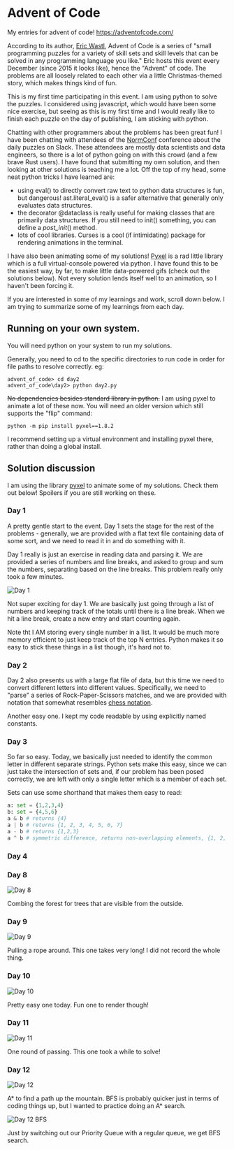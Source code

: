 # Advent of Code

My entries for advent of code! https://adventofcode.com/

According to its author, [Eric Wastl](http://was.tl/), Advent of Code is a series of "small programming puzzles for a variety of skill sets and skill levels that can be solved in any programming language you like." Eric hosts this event every December (since 2015 it looks like), hence the "Advent" of code. The problems are all loosely related to each other via a little Christmas-themed story, which makes things kind of fun.

This is my first time participating in this event. I am using python to solve the puzzles. I considered using javascript, which would have been some nice exercise, but seeing as this is my first time and I would really like to finish each puzzle on the day of publishing, I am sticking with python.

Chatting with other programmers about the problems has been great fun! I have been chatting with attendees of the [NormConf](https://normconf.com/) conference about the daily puzzles on Slack. These attendees are mostly data scientists and data engineers, so there is a lot of python going on with this crowd (and a few brave Rust users). I have found that submitting my own solution, and then looking at other solutions is teaching me a lot. Off the top of my head, some neat python tricks I have learned are:

- using eval() to directly convert raw text to python data structures is fun, but dangerous! ast.literal_eval() is a safer alternative that generally only evaluates data structures.
- the decorator @dataclass is really useful for making classes that are primarily data structures. If you still need to init() something, you can define a _post_init_() method.
- lots of cool libraries. Curses is a cool (if intimidating) package for rendering animations in the terminal.

I have also been animating some of my solutions! [Pyxel](https://github.com/kitao/pyxel) is a rad little library which is a full virtual-console powered via python. I have found this to be the easiest way, by far, to make little data-powered gifs (check out the solutions below). Not every solution lends itself well to an animation, so I haven't been forcing it.

If you are interested in some of my learnings and work, scroll down below. I am trying to summarize some of my learnings from each day.

## Running on your own system.

You will need python on your system to run my solutions.

Generally, you need to cd to the specific directories to run code in order for file paths to resolve correctly. eg:

```
advent_of_code> cd day2
advent_of_code\day2> python day2.py
```

~~No dependencies besides standard library in python.~~ I am using pyxel to animate a lot of these now. You will need an older version which still supports the "flip" command:

``` 
python -m pip install pyxel==1.8.2
```

I recommend setting up a virtual environment and installing pyxel there, rather than doing a global install.

## Solution discussion

I am using the library [pyxel](https://github.com/kitao/pyxel) to animate some of my solutions. Check them out below! Spoilers if you are still working on these.


### Day 1
A pretty gentle start to the event. Day 1 sets the stage for the rest of the problems - generally, we are provided with a flat text file containing data of some sort, and we need to read it in and do something with it.

Day 1 really is just an exercise in reading data and parsing it. We are provided a series of numbers and line breaks, and asked to group and sum the numbers, separating based on the line breaks. This problem really only took a few minutes.

![Day 1](https://github.com/paloblanco/advent_of_code/blob/master/gifs/day1.gif)

Not super exciting for day 1. We are basically just going through a list of numbers and keeping track of the totals until there is a line break. When we hit a line break, create a new entry and start counting again.

Note tht I AM storing every single number in a list. It would be much more memory efficient to just keep track of the top N entries. Python makes it so easy to stick these things in a list though, it's hard not to.

### Day 2
Day 2 also presents us with a large flat file of data, but this time we need to convert different letters into different values. Specifically, we need to "parse" a series of Rock-Paper-Scissors matches, and we are provided with notation that somewhat resembles [chess notation](https://en.wikipedia.org/wiki/Chess_notation). 

Another easy one. I kept my code readable by using explicitly named constants.

### Day 3
So far so easy. Today, we basically just needed to identify the common letter in different separate strings. Python sets make this easy, since we can just take the intersection of sets and, if our problem has been posed correctly, we are left with only a single letter which is a member of each set.

Sets can use some shorthand that makes them easy to read:

```python
a: set = {1,2,3,4}
b: set = {4,5,6}
a & b # returns {4}
a | b # returns {1, 2, 3, 4, 5, 6, 7}
a - b # returns {1,2,3}
a ^ b # symmetric difference, returns non-overlapping elements, {1, 2, 3, 5, 6, 7}
```

### Day 4


### Day 8

![Day 8](https://github.com/paloblanco/advent_of_code/blob/master/gifs/day8.gif)

Combing the forest for trees that are visible from the outside.


### Day 9

![Day 9](https://github.com/paloblanco/advent_of_code/blob/master/gifs/day9.gif)

Pulling a rope around. This one takes very long! I did not record the whole thing.

### Day 10

![Day 10](https://github.com/paloblanco/advent_of_code/blob/master/gifs/day10.gif)

Pretty easy one today. Fun one to render though!

### Day 11

![Day 11](https://github.com/paloblanco/advent_of_code/blob/master/gifs/day11.gif)

One round of passing. This one took a while to solve!

### Day 12

![Day 12](https://github.com/paloblanco/advent_of_code/blob/master/gifs/day12.gif)

A* to find a path up the mountain. BFS is probably quicker just in terms of coding things up, but I wanted to practice doing an A* search.

![Day 12 BFS](https://github.com/paloblanco/advent_of_code/blob/master/gifs/day12_bfs.gif)

Just by switching out our Priority Queue with a regular queue, we get BFS search.